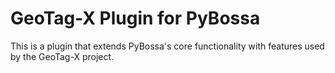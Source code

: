 # GeoTag-X Plugin for PyBossa

This is a plugin that extends PyBossa's core functionality with features used by the GeoTag-X project.

